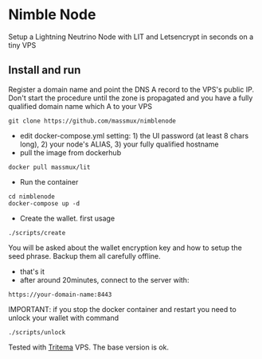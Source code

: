 # Nimble Node

Setup a Lightning Neutrino Node with LIT and Letsencrypt in seconds on a tiny VPS

## Install and run

Register a domain name and point the DNS A record to the VPS's public IP. Don't start the procedure until the zone is propagated and you have a fully qualified domain name which A to your VPS

```
git clone https://github.com/massmux/nimblenode
```

- edit docker-compose.yml setting: 1) the UI password (at least 8 chars long), 2) your node's ALIAS, 3) your fully qualified hostname
- pull the image from dockerhub

```
docker pull massmux/lit
```

- Run the container

```
cd nimblenode
docker-compose up -d
```

- Create the wallet. first usage

```
./scripts/create
```

You will be asked about the wallet encryption key and how to setup the seed phrase. Backup them all carefully offline.

- that's it
- after around 20minutes, connect to the server with:

```
https://your-domain-name:8443
```

IMPORTANT: if you stop the docker container and restart you need to unlock your wallet with command

```
./scripts/unlock
```

Tested with [Tritema](https://tritema.ch) VPS. The base version is ok.
